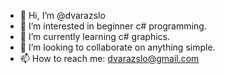 - 👋 Hi, I’m @dvarazslo
- 👀 I’m interested in beginner c# programming.
- 🌱 I’m currently learning c# graphics.
- 💞️ I’m looking to collaborate on anything simple.
- 📫 How to reach me: dvarazslo@gmail.com

<!---
dvarazslo/dvarazslo is a ✨ special ✨ repository because its `README.md` (this file) appears on your GitHub profile.
You can click the Preview link to take a look at your changes.
--->
